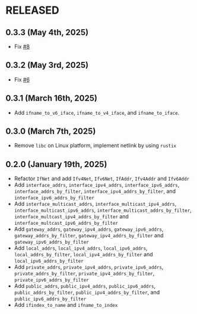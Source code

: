 # RELEASED

## 0.3.3 (May 4th, 2025)

- Fix [#8](https://github.com/al8n/getifs/issues/8)

## 0.3.2 (May 3rd, 2025)

- Fix [#6](https://github.com/al8n/getifs/issues/6)

## 0.3.1 (March 16th, 2025)

- Add `ifname_to_v6_iface`, `ifname_to_v4_iface`, and `ifname_to_iface`.

## 0.3.0 (March 7th, 2025)

- Remove `libc` on Linux platform, implement netlink by using `rustix`

## 0.2.0 (January 19th, 2025)

- Refactor `IfNet` and add `Ifv4Net`, `Ifv6Net`, `IfAddr`, `Ifv4Addr` and `Ifv6Addr`
- Add `interface_addrs`, `interface_ipv4_addrs`, `interface_ipv6_addrs`, `interface_addrs_by_filter`, `interface_ipv4_addrs_by_filter`, and `interface_ipv6_addrs_by_filter`
- Add `interface_multicast_addrs`, `interface_multicast_ipv4_addrs`, `interface_multicast_ipv6_addrs`, `interface_multicast_addrs_by_filter`, `interface_multcast_ipv4_addrs_by_filter` and `interface_multcast_ipv6_addrs_by_filter`
- Add `gateway_addrs`, `gateway_ipv4_addrs`, `gateway_ipv6_addrs`, `gateway_addrs_by_filter`, `gateway_ipv4_addrs_by_filter` and `gateway_ipv6_addrs_by_filter`
- Add `local_addrs`, `local_ipv4_addrs`, `local_ipv6_addrs`, `local_addrs_by_filter`, `local_ipv4_addrs_by_filter` and `local_ipv6_addrs_by_filter`
- Add `private_addrs`, `private_ipv4_addrs`, `private_ipv6_addrs`, `private_addrs_by_filter`, `private_ipv4_addrs_by_filter`, `private_ipv6_addrs_by_filter`
- Add `public_addrs`, `public_ipv4_addrs`, `public_ipv6_addrs`, `public_addrs_by_filter`, `public_ipv4_addrs_by_filter`, and `public_ipv6_addrs_by_filter`
- Add `ifindex_to_name` and `ifname_to_index`
